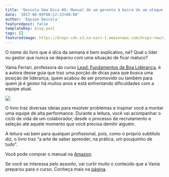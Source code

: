 ```yaml
---
title: 'Descola Uma Dica #9: Manual de um gerente à beira de um ataque de nervos (Vania Ferrari)'
date: '2017-06-09T08:22:33+00:00'
author: 'Equipe Descola'
featuredpost: false
templateKey: blog-post
tags: []
featuredimage: https://drops-cdn.s3.sa-east-1.amazonaws.com/drops-new/wp-content/uploads/2017/06/08210710/Descola_umadica-9-150x150.png
---
```

O nome do livro que é dica da semana é bem explicativo, né? Qual o líder ou gestor que nunca se deparou com uma situação de ficar maluco?

Vania Ferrari, professora do curso [Lead: Fundamentos da Boa Liderança](https://descola.org/curso/lead-fundamentos-da-boa-lideranca), é a autora desse guia que traz uma porção de dicas para que busca uma posição de liderança, quem acabou de ser promovido ou também para quem já é gestor há muitos anos e está enfrentando dificuldades com a equipe atual.

![](https://descola.org/drops/wp-content/uploads/2017/06/manual.jpg)

O livro traz diversas ideias para resolver problemas e inspirar você a montar uma equipe de alta performance. Durante a leitura, você vai acompanhar o ciclo de vida de um colaborador, desde o processo de recrutamento e seleção até aquele momento que você precisa demitir alguém.

A leitura vai bem para qualquer profissional, pois, como o próprio subtítulo diz, o livro traz “a arte de saber aprender, na prática, um pouquinho de tudo”.

Você pode comprar o manual na [Amazon](https://www.amazon.com.br/Manual-Gerente-Beira-Ataque-Nervos-ebook/dp/B00QS15PHS).

Se você se interessa pelo assunto, vai curtir muito o conteúdo que a Vania preparou para o curso. Conheça mais na [página](https://descola.org/curso/lead-fundamentos-da-boa-lideranca).